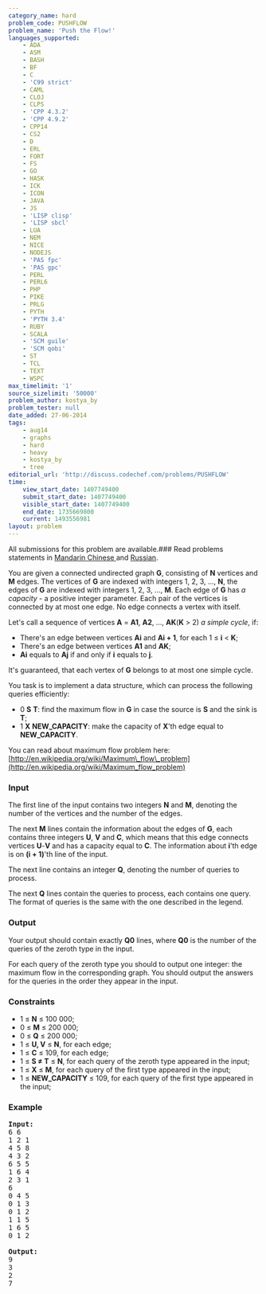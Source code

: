 ```yaml
---
category_name: hard
problem_code: PUSHFLOW
problem_name: 'Push the Flow!'
languages_supported:
    - ADA
    - ASM
    - BASH
    - BF
    - C
    - 'C99 strict'
    - CAML
    - CLOJ
    - CLPS
    - 'CPP 4.3.2'
    - 'CPP 4.9.2'
    - CPP14
    - CS2
    - D
    - ERL
    - FORT
    - FS
    - GO
    - HASK
    - ICK
    - ICON
    - JAVA
    - JS
    - 'LISP clisp'
    - 'LISP sbcl'
    - LUA
    - NEM
    - NICE
    - NODEJS
    - 'PAS fpc'
    - 'PAS gpc'
    - PERL
    - PERL6
    - PHP
    - PIKE
    - PRLG
    - PYTH
    - 'PYTH 3.4'
    - RUBY
    - SCALA
    - 'SCM guile'
    - 'SCM qobi'
    - ST
    - TCL
    - TEXT
    - WSPC
max_timelimit: '1'
source_sizelimit: '50000'
problem_author: kostya_by
problem_tester: null
date_added: 27-06-2014
tags:
    - aug14
    - graphs
    - hard
    - heavy
    - kostya_by
    - tree
editorial_url: 'http://discuss.codechef.com/problems/PUSHFLOW'
time:
    view_start_date: 1407749400
    submit_start_date: 1407749400
    visible_start_date: 1407749400
    end_date: 1735669800
    current: 1493556981
layout: problem
---
```

All submissions for this problem are available.###  Read problems statements in [Mandarin Chinese ](http://www.codechef.com/download/translated/AUG14/mandarin/PUSHFLOW.pdf) and [Russian](http://www.codechef.com/download/translated/AUG14/russian/PUSHFLOW.pdf).

You are given a connected undirected graph **G**, consisting of **N** vertices and **M** edges. The vertices of **G** are indexed with integers 1, 2, 3, ..., **N**, the edges of **G** are indexed with integers 1, 2, 3, ..., **M**. Each edge of **G** has *a capacity* - a positive integer parameter. Each pair of the vertices is connected by at most one edge. No edge connects a vertex with itself.

Let's call a sequence of vertices **A** = **A1**, **A2**, ..., **AK**(**K** > 2) *a simple cycle*, if:

- There's an edge between vertices **Ai** and **Ai + 1**, for each 1 ≤ **i** < **K**;
- There's an edge between vertices **A1** and **AK**;
- **Ai** equals to **Aj** if and only if **i** equals to **j**.

It's guaranteed, that each vertex of **G** belongs to at most one simple cycle.

You task is to implement a data structure, which can process the following queries efficiently:

- 0 **S** **T**: find the maximum flow in **G** in case the source is **S** and the sink is **T**;
- 1 **X** **NEW\_CAPACITY**: make the capacity of **X**'th edge equal to **NEW\_CAPACITY**.

You can read about maximum flow problem here: [http://en.wikipedia.org/wiki/Maximum\_flow\_problem](http://en.wikipedia.org/wiki/Maximum_flow_problem)

### Input

The first line of the input contains two integers **N** and **M**, denoting the number of the vertices and the number of the edges.

The next **M** lines contain the information about the edges of **G**, each contains three integers **U**, **V** and **C**, which means that this edge connects vertices **U**-**V** and has a capacity equal to **C**. The information about **i**'th edge is on **(i + 1)**'th line of the input.

The next line contains an integer **Q**, denoting the number of queries to process.

The next **Q** lines contain the queries to process, each contains one query. The format of queries is the same with the one described in the legend.

### Output

Your output should contain exactly **Q0** lines, where **Q0** is the number of the queries of the zeroth type in the input.

For each query of the zeroth type you should to output one integer: the maximum flow in the corresponding graph. You should output the answers for the queries in the order they appear in the input.

### Constraints

- 1 ≤ **N** ≤ 100 000;
- 0 ≤ **M** ≤ 200 000;
- 0 ≤ **Q** ≤ 200 000;
- 1 ≤ **U, V** ≤ **N**, for each edge;
- 1 ≤ **C** ≤ 109, for each edge;
- 1 ≤ **S ≠ T** ≤ **N**, for each query of the zeroth type appeared in the input;
- 1 ≤ **X** ≤ **M**, for each query of the first type appeared in the input;
- 1 ≤ **NEW\_CAPACITY** ≤ 109, for each query of the first type appeared in the input;

### Example

<pre><b>Input:</b>
6 6
1 2 1
4 5 8
4 3 2
6 5 5
1 6 4
2 3 1
6
0 4 5
0 1 3
0 1 2
1 1 5
1 6 5
0 1 2

<b>Output:</b>
9
3
2
7
</pre>